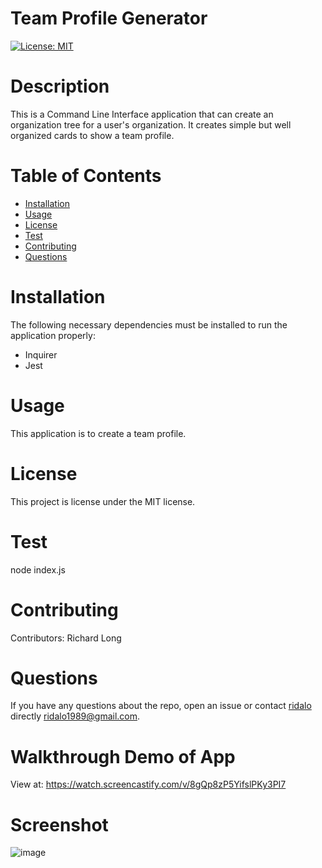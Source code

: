 # Team Profile Generator
[![License: MIT](https://img.shields.io/badge/License-MIT-yellow.svg)](https://opensource.org/licenses/MIT)
# Description
This is a Command Line Interface application that can create an organization tree for a user's organization. It creates simple but well organized cards to show a team profile.
# Table of Contents 
* [Installation](#installation)
* [Usage](#usage)
* [License](#license)
* [Test](#test)
* [Contributing](#contributing)
* [Questions](#questions)
# Installation
The following necessary dependencies must be installed to run the application properly:
* Inquirer
* Jest
# Usage
This application is to create a team profile.
# License
  This project is license under the MIT license.
# Test
node index.js
# Contributing
​Contributors: Richard Long
# Questions
If you have any questions about the repo, open an issue or contact [ridalo](https://github.com/ridalo) directly [ridalo1989@gmail.com](mailto:ridalo1989@gmail.com).
# Walkthrough Demo of App
View at: https://watch.screencastify.com/v/8gQp8zP5YifslPKy3PI7
# Screenshot
![image](C:/code-camp/homework/Team-Profile-Generator/assets/css/images/project-10.png)